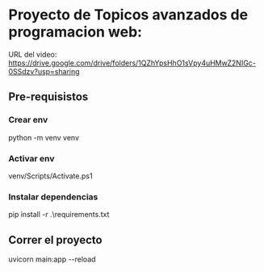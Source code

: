 # Proyecto de Topicos avanzados de programacion web:

URL del video:
https://drive.google.com/drive/folders/1QZhYpsHhO1sVpy4uHMwZ2NIGc-0SSdzv?usp=sharing

## Pre-requisistos

### Crear env

python -m venv venv

### Activar env

venv/Scripts/Activate.ps1

### Instalar dependencias

pip install -r .\requirements.txt

## Correr el proyecto

uvicorn main:app --reload
